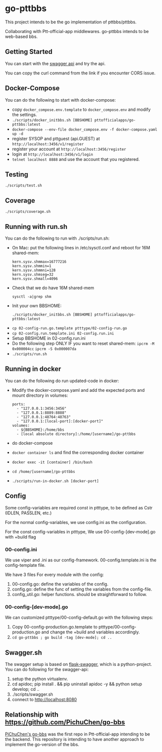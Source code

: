 # go-pttbbs

This project intends to be the go implementation of pttbbs/pttbbs.

Collaborating with Ptt-official-app middlewares.
go-pttbbs intends to be web-based bbs.

## Getting Started

You can start with the [swagger api](https://api.devptt.site:8080)
and try the api.

You can copy the curl command from the link if you encounter
CORS issue.

## Docker-Compose

You can do the following to start with docker-compose:

* copy `docker_compose.env.template` to `docker_compose.env` and modify the settings.
* `./scripts/docker_initbbs.sh [BBSHOME] pttofficialapps/go-pttbbs:latest`
* `docker-compose --env-file docker_compose.env -f docker-compose.yaml up -d`
* register SYSOP and pttguest (api.GUEST) at `http://localhost:3456/v1/register`
* register your account at `http://localhost:3456/register`
* login at `http://localhost:3456/v1/login`
* `telnet localhost 8888` and use the account that you registered.

## Testing

```
./scripts/test.sh
```

## Coverage

```
./scripts/coverage.sh
```

## Running with run.sh

You can do the following to run with ./scripts/run.sh:

* On Mac: put the following lines in /etc/sysctl.conf and reboot for 16M shared-mem:
    ```
    kern.sysv.shmmax=16777216
    kern.sysv.shmmin=1
    kern.sysv.shmmni=128
    kern.sysv.shmseg=32
    kern.sysv.shmall=4096
    ```
* Check that we do have 16M shared-mem
    ```
    sysctl -a|grep shm
    ```
* Init your own BBSHOME:
    ```
    ./scripts/docker_initbbs.sh [BBSHOME] pttofficialapps/go-pttbbs:latest
    ```
* `cp 02-config-run.go.template ptttype/02-config-run.go`
* `cp 02-config.run.template.ini 02-config.run.ini`
* Setup BBSHOME in 02-config.run.ini
* Do the following step ONLY IF you want to reset shared-mem:
    `ipcrm -M 0x000004cc`
    `ipcrm -S 0x000007da`
* `./scripts/run.sh`

## Running in docker

You can do the following do run updated-code in docker:

* Modify the docker-compose.yaml and add the expected ports and mount directory in volumes:

    ```
    ports:
      - "127.0.0.1:3456:3456"
      - "127.0.0.1:8889:8888"
      - "127.0.0.1:48764:48763"
      - "127.0.0.1:[local-port]:[docker-port]"
    volumes:
      - ${BBSHOME}:/home/bbs
      - [local absolute directory]:/home/[username]/go-pttbbs
    ```

* do docker-compose
* `docker container ls` and find the corresponding docker container
* `docker exec -it [container] /bin/bash`
* `cd /home/[username]/go-pttbbs`
* `./scripts/run-in-docker.sh [docker-port]`

## Config

Some config-variables are required const in ptttype,
to be defined as Cstr (IDLEN, PASSLEN, etc.)

For the normal config-variables, we use config.ini
as the configuration.

For the const config-variables in ptttype,
We use 00-config-[dev-mode].go with +build flag

### 00-config.ini
We use viper and .ini as our config-framework.
00-config.template.ini is the config-template file.

We have 3 files For every module with the config:

1. 00-config.go: define the variables of the config.
2. config.go: define the func of setting the variables from the config-file.
3. config_util.go: helper functions. should be straightforward to follow.

### 00-config-\[dev-mode\].go

We can customized ptttype/00-config-default.go with the following steps:

1. Copy 00-config-production.go.template to ptttype/00-config-production.go and change the +build and variables accordingly.
2. `cd go-pttbbs ; go build -tag [dev-mode]; cd ..`


## Swagger.sh

The swagger setup is based on [flask-swagger](https://github.com/gangverk/flask-swagger),
which is a python-project.
You can do following for the swagger-api:

1. setup the python virtualenv.
2. cd apidoc; pip install . && pip uninstall apidoc -y && python setup develop; cd ..
3. ./scripts/swagger.sh
4. connect to [http://localhost:8080](http://localhost:8080)

## Relationship with https://github.com/PichuChen/go-bbs

[PiChuChen's go-bbs](https://github.com/PichuChen/go-bbs) was the first repo
in Ptt-official-app intending to be the backend. This repository is intending to have
another approach to implement the go-version of the bbs.
